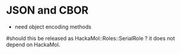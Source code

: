 # JSON and CBOR 
* need object encoding methods 

#should this be released as HackaMol::Roles::SerialRole ?
it does not depend on HackaMol.


